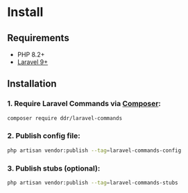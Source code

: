 # Install

## Requirements

* PHP 8.2+
* [Laravel 9+](https://laravel.com/docs/9.x/installation)

## Installation

### 1. Require Laravel Commands via [Composer](https://getcomposer.org/doc/00-intro.md):
```bash
composer require ddr/laravel-commands
```

### 2. Publish config file:
```bash
php artisan vendor:publish --tag=laravel-commands-config
```

### 3. Publish stubs (optional):
```bash
php artisan vendor:publish --tag=laravel-commands-stubs
```
